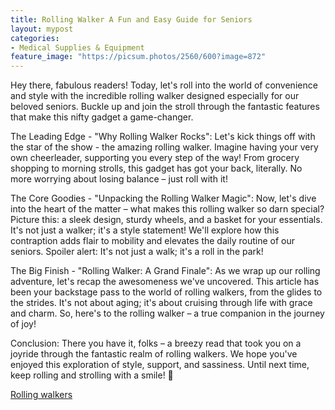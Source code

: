 ```yaml
---
title: Rolling Walker A Fun and Easy Guide for Seniors
layout: mypost
categories:
- Medical Supplies & Equipment
feature_image: "https://picsum.photos/2560/600?image=872"
---
```


Hey there, fabulous readers! Today, let's roll into the world of convenience and style with the incredible rolling walker designed especially for our beloved seniors. Buckle up and join the stroll through the fantastic features that make this nifty gadget a game-changer.

The Leading Edge - "Why Rolling Walker Rocks":
Let's kick things off with the star of the show - the amazing rolling walker. Imagine having your very own cheerleader, supporting you every step of the way! From grocery shopping to morning strolls, this gadget has got your back, literally. No more worrying about losing balance – just roll with it!

The Core Goodies - "Unpacking the Rolling Walker Magic":
Now, let's dive into the heart of the matter – what makes this rolling walker so darn special? Picture this: a sleek design, sturdy wheels, and a basket for your essentials. It's not just a walker; it's a style statement! We'll explore how this contraption adds flair to mobility and elevates the daily routine of our seniors. Spoiler alert: It's not just a walk; it's a roll in the park!

The Big Finish - "Rolling Walker: A Grand Finale":
As we wrap up our rolling adventure, let's recap the awesomeness we've uncovered. This article has been your backstage pass to the world of rolling walkers, from the glides to the strides. It's not about aging; it's about cruising through life with grace and charm. So, here's to the rolling walker – a true companion in the journey of joy!

Conclusion:
There you have it, folks – a breezy read that took you on a joyride through the fantastic realm of rolling walkers. We hope you've enjoyed this exploration of style, support, and sassiness. Until next time, keep rolling and strolling with a smile! 🌟

[Rolling walkers](https://www.amazon.com/b?_encoding=UTF8&tag=khanate2023-20&linkCode=ur2&linkId=20222f1bd44051fe170de553153347b6&camp=1789&creative=9325&node=3775161)
<!-- <a target="_blank" href="https://www.amazon.com/b?_encoding=UTF8&tag=khanate2023-20&linkCode=ur2&linkId=20222f1bd44051fe170de553153347b6&camp=1789&creative=9325&node=3775161">rolling walkers</a> -->